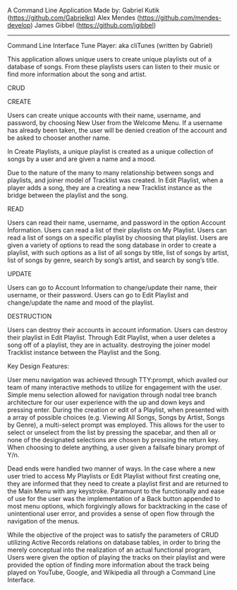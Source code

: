 A Command Line Application Made by:
Gabriel Kutik (https://github.com/Gabrielkq)
Alex Mendes (https://github.com/mendes-develop)
James Gibbel (https://github.com/jgibbel) 

-----------------------------------------------

Command Line Interface Tune Player: aka cliTunes
(written by Gabriel)

This application allows unique users to create unique playlists out of a database of songs.  From these playlists users can listen to their music or find more information about the song and artist. 

CRUD

CREATE

Users can create unique accounts with their name, username, and password, by choosing New User from the Welcome Menu.  If a username has already been taken, the user will be denied creation of the account and be asked to chooser another name.

In Create Playlists, a unique playlist is created as a unique collection of songs by a user and are given a name and a mood.

Due to the nature of the many to many relationship between songs and playlists, and joiner model of Tracklist was created. In Edit Playlist, when a player adds a song, they are a creating a new Tracklist instance as the bridge between the playlist and the song. 

READ

Users can read their name, username, and password in the option Account Information.  Users can read a list of their playlists on My Playlist.  Users can read a list of songs on a specific playlist by choosing that playlist.  Users are given a variety of options to read the song database in order to create a playlist, with such options as a list of all songs by title, list of songs by artist, list of songs by genre, search by song’s artist, and search by song’s title.  

UPDATE

Users can go to Account Information to change/update their name, their username, or their password.  Users can go to Edit Playlist and change/update the name and mood of the playlist.

DESTRUCTION

Users can destroy their accounts in account information. Users can destroy their playlist in Edit Playlist. Through Edit Playlist, when a user deletes a song off of a playlist, they are in actuality. destroying the joiner model Tracklist instance between the Playlist and the Song.

Key Design Features:

User menu navigation was achieved through TTY:prompt, which availed our team of many interactive methods to utilize for engagement with the user.  Simple menu selection allowed for navigation through nodal tree branch architecture for our user experience with the up and down keys and pressing enter. During the creation or edit of a Playlist, when presented with a array of possible choices (e.g. Viewing All Songs, Songs by Artist, Songs by Genre), a multi-select prompt was employed. This allows for the user to select or unselect from the list by pressing the spacebar, and then all or none of the designated selections are chosen by pressing the return key. When choosing to delete anything, a user given a failsafe binary prompt of Y/n.  

Dead ends were handled two manner of ways. In the case where a new user tried to access My Playlists or Edit Playlist without first creating one, they are informed that they need to create a playlist first and are returned to the Main Menu with any keystroke.  Paramount to the functionally and ease of use for the user was the implementation of a Back button appended to most menu options, which forgivingly allows for backtracking in the case of unintentional user error, and provides a sense of open flow through the navigation of the menus.
 
While the objective of the project was to satisfy the parameters of CRUD utilizing Active Records relations on database tables, in order to bring the merely conceptual into the realization of an actual functional program, Users were given the option of playing the tracks on their playlist and were provided the option of finding more information about the track being played on YouTube, Google, and Wikipedia all through a Command Line Interface.  


